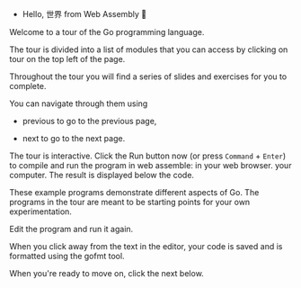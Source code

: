 * Hello, 世界 from Web Assembly :satellite:

Welcome to a tour of the Go programming language.

The tour is divided into a list of modules that you can
access by clicking on
<a style="cursor: pointer" onclick="highlightAndClick('[title=tour]')">tour</a> on the top left of the page.

Throughout the tour you will find a series of slides and exercises for you
to complete.

You can navigate through them using

- <a style="cursor: pointer" onclick="highlightAndClick('#previous')">previous</a> to go to the previous page,

- <a style="cursor: pointer" onclick="highlightAndClick('#next')">next</a> to go to the next page.

The tour is interactive. Click the
<a style="cursor: pointer" onclick="highlightAndClick('#runButton')">Run</a> button now
(or press `Command` + `Enter`) to compile and run the program in web assemble: in your web browser.
your computer.
The result is displayed below the code.

These example programs demonstrate different aspects of Go. The programs in the tour are meant to be starting points for your own experimentation.

Edit the program and run it again.

When you click away from the text in the editor, your code is saved and is formatted using the
gofmt tool.

When you're ready to move on, click the <a style="cursor: pointer" onclick="highlightAndClick('#next')">next</a> below.

